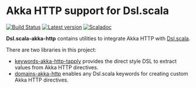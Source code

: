 # Akka HTTP support for Dsl.scala

[![Build Status](https://travis-ci.org/ThoughtWorksInc/Dsl.scala-akka-http.svg?branch=master)](https://travis-ci.org/ThoughtWorksInc/Dsl.scala-akka-http)
[![Latest version](https://index.scala-lang.org/ThoughtWorksInc/Dsl.scala-akka-http/latest.svg)](https://index.scala-lang.org/ThoughtWorksInc/Dsl.scala-akka-http)
[![Scaladoc](https://javadoc.io/badge/com.thoughtworks.dsl/keywords-akka-http-tapply_2.12.svg?label=scaladoc)](https://javadoc.io/page/com.thoughtworks.dsl/keywords-akka-http-tapply_2.12/latest/com/thoughtworks/dsl/keywords/akka/http/TApply.html)

**Dsl.scala-akka-http** contains utilities to integrate Akka HTTP with [Dsl.scala](https://github.com/ThoughtWorksInc/Dsl.scala).

There are two libraries in this project:

* [keywords-akka-http-tapply](https://javadoc.io/page/com.thoughtworks.dsl/keywords-akka-http-tapply_2.12/latest/com/thoughtworks/dsl/keywords/akka/http/TApply.html) provides the direct style DSL to extract values from Akka HTTP directives.
* [domains-akka-http](https://javadoc.io/page/com.thoughtworks.dsl/domains-akka-http_2.12/latest/com/thoughtworks/dsl/domains/akka/http%24.html) enables any Dsl.scala keywords for creating custom Akka HTTP directives.
